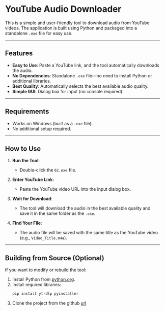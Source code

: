 # YouTube Audio Downloader

This is a simple and user-friendly tool to download audio from YouTube videos. The application is built using Python and packaged into a standalone `.exe` file for easy use.

---

## Features
- **Easy to Use**: Paste a YouTube link, and the tool automatically downloads the audio.
- **No Dependencies**: Standalone `.exe` file—no need to install Python or additional libraries.
- **Best Quality**: Automatically selects the best available audio quality.
- **Simple GUI**: Dialog box for input (no console required).

---

## Requirements
- Works on Windows (built as a `.exe` file).
- No additional setup required.

---

## How to Use
1. **Run the Tool**:
   - Double-click the `02.exe` file.

2. **Enter YouTube Link**:
   - Paste the YouTube video URL into the input dialog box.

3. **Wait for Download**:
   - The tool will download the audio in the best available quality and save it in the same folder as the `.exe`.

4. **Find Your File**:
   - The audio file will be saved with the same title as the YouTube video (e.g., `Video_Title.m4a`).

---

## Building from Source (Optional)
If you want to modify or rebuild the tool:
1. Install Python from [python.org](https://www.python.org/).
2. Install required libraries:
   ```bash
   pip install yt-dlp pyinstaller
3. Clone the project from the github [url]("https://github.com/shitcodebykaushik/Audio_downloader.git")
